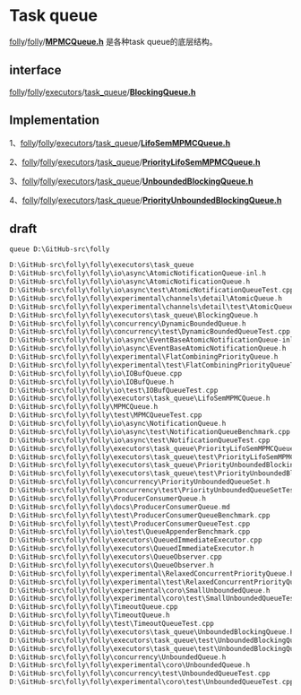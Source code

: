 # Task queue

[folly](https://github.com/facebook/folly)/[folly](https://github.com/facebook/folly/tree/main/folly)/[**MPMCQueue.h**](https://github.com/facebook/folly/blob/main/folly/MPMCQueue.h) 是各种task queue的底层结构。



## interface

[folly](https://github.com/facebook/folly)/[folly](https://github.com/facebook/folly/tree/main/folly)/[executors](https://github.com/facebook/folly/tree/main/folly/executors)/[task_queue](https://github.com/facebook/folly/tree/main/folly/executors/task_queue)/[**BlockingQueue.h**](https://github.com/facebook/folly/blob/main/folly/executors/task_queue/BlockingQueue.h)



## Implementation

1、[folly](https://github.com/facebook/folly)/[folly](https://github.com/facebook/folly/tree/main/folly)/[executors](https://github.com/facebook/folly/tree/main/folly/executors)/[task_queue](https://github.com/facebook/folly/tree/main/folly/executors/task_queue)/[**LifoSemMPMCQueue.h**](https://github.com/facebook/folly/blob/main/folly/executors/task_queue/LifoSemMPMCQueue.h)

2、[folly](https://github.com/facebook/folly)/[folly](https://github.com/facebook/folly/tree/main/folly)/[executors](https://github.com/facebook/folly/tree/main/folly/executors)/[task_queue](https://github.com/facebook/folly/tree/main/folly/executors/task_queue)/[**PriorityLifoSemMPMCQueue.h**](https://github.com/facebook/folly/blob/main/folly/executors/task_queue/PriorityLifoSemMPMCQueue.h)

3、[folly](https://github.com/facebook/folly)/[folly](https://github.com/facebook/folly/tree/main/folly)/[executors](https://github.com/facebook/folly/tree/main/folly/executors)/[task_queue](https://github.com/facebook/folly/tree/main/folly/executors/task_queue)/[**UnboundedBlockingQueue.h**](https://github.com/facebook/folly/blob/main/folly/executors/task_queue/UnboundedBlockingQueue.h)

4、[folly](https://github.com/facebook/folly)/[folly](https://github.com/facebook/folly/tree/main/folly)/[executors](https://github.com/facebook/folly/tree/main/folly/executors)/[task_queue](https://github.com/facebook/folly/tree/main/folly/executors/task_queue)/[**PriorityUnboundedBlockingQueue.h**](https://github.com/facebook/folly/blob/main/folly/executors/task_queue/PriorityUnboundedBlockingQueue.h)



## draft

```
queue D:\GitHub-src\folly
```



```C++
D:\GitHub-src\folly\folly\executors\task_queue
D:\GitHub-src\folly\folly\io\async\AtomicNotificationQueue-inl.h
D:\GitHub-src\folly\folly\io\async\AtomicNotificationQueue.h
D:\GitHub-src\folly\folly\io\async\test\AtomicNotificationQueueTest.cpp
D:\GitHub-src\folly\folly\experimental\channels\detail\AtomicQueue.h
D:\GitHub-src\folly\folly\experimental\channels\detail\test\AtomicQueueTest.cpp
D:\GitHub-src\folly\folly\executors\task_queue\BlockingQueue.h
D:\GitHub-src\folly\folly\concurrency\DynamicBoundedQueue.h
D:\GitHub-src\folly\folly\concurrency\test\DynamicBoundedQueueTest.cpp
D:\GitHub-src\folly\folly\io\async\EventBaseAtomicNotificationQueue-inl.h
D:\GitHub-src\folly\folly\io\async\EventBaseAtomicNotificationQueue.h
D:\GitHub-src\folly\folly\experimental\FlatCombiningPriorityQueue.h
D:\GitHub-src\folly\folly\experimental\test\FlatCombiningPriorityQueueTest.cpp
D:\GitHub-src\folly\folly\io\IOBufQueue.cpp
D:\GitHub-src\folly\folly\io\IOBufQueue.h
D:\GitHub-src\folly\folly\io\test\IOBufQueueTest.cpp
D:\GitHub-src\folly\folly\executors\task_queue\LifoSemMPMCQueue.h
D:\GitHub-src\folly\folly\MPMCQueue.h
D:\GitHub-src\folly\folly\test\MPMCQueueTest.cpp
D:\GitHub-src\folly\folly\io\async\NotificationQueue.h
D:\GitHub-src\folly\folly\io\async\test\NotificationQueueBenchmark.cpp
D:\GitHub-src\folly\folly\io\async\test\NotificationQueueTest.cpp
D:\GitHub-src\folly\folly\executors\task_queue\PriorityLifoSemMPMCQueue.h
D:\GitHub-src\folly\folly\executors\task_queue\test\PriorityLifoSemMPMCQueueTest.cpp
D:\GitHub-src\folly\folly\executors\task_queue\PriorityUnboundedBlockingQueue.h
D:\GitHub-src\folly\folly\executors\task_queue\test\PriorityUnboundedBlockingQueueTest.cpp
D:\GitHub-src\folly\folly\concurrency\PriorityUnboundedQueueSet.h
D:\GitHub-src\folly\folly\concurrency\test\PriorityUnboundedQueueSetTest.cpp
D:\GitHub-src\folly\folly\ProducerConsumerQueue.h
D:\GitHub-src\folly\folly\docs\ProducerConsumerQueue.md
D:\GitHub-src\folly\folly\test\ProducerConsumerQueueBenchmark.cpp
D:\GitHub-src\folly\folly\test\ProducerConsumerQueueTest.cpp
D:\GitHub-src\folly\folly\io\test\QueueAppenderBenchmark.cpp
D:\GitHub-src\folly\folly\executors\QueuedImmediateExecutor.cpp
D:\GitHub-src\folly\folly\executors\QueuedImmediateExecutor.h
D:\GitHub-src\folly\folly\executors\QueueObserver.cpp
D:\GitHub-src\folly\folly\executors\QueueObserver.h
D:\GitHub-src\folly\folly\experimental\RelaxedConcurrentPriorityQueue.h
D:\GitHub-src\folly\folly\experimental\test\RelaxedConcurrentPriorityQueueTest.cpp
D:\GitHub-src\folly\folly\experimental\coro\SmallUnboundedQueue.h
D:\GitHub-src\folly\folly\experimental\coro\test\SmallUnboundedQueueTest.cpp
D:\GitHub-src\folly\folly\TimeoutQueue.cpp
D:\GitHub-src\folly\folly\TimeoutQueue.h
D:\GitHub-src\folly\folly\test\TimeoutQueueTest.cpp
D:\GitHub-src\folly\folly\executors\task_queue\UnboundedBlockingQueue.h
D:\GitHub-src\folly\folly\executors\task_queue\test\UnboundedBlockingQueueBench.cpp
D:\GitHub-src\folly\folly\executors\task_queue\test\UnboundedBlockingQueueTest.cpp
D:\GitHub-src\folly\folly\concurrency\UnboundedQueue.h
D:\GitHub-src\folly\folly\experimental\coro\UnboundedQueue.h
D:\GitHub-src\folly\folly\concurrency\test\UnboundedQueueTest.cpp
D:\GitHub-src\folly\folly\experimental\coro\test\UnboundedQueueTest.cpp
```

